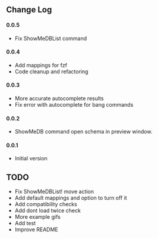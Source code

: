 ## Change Log

#### 0.0.5
- Fix ShowMeDBList command

#### 0.0.4
- Add mappings for fzf
- Code cleanup and refactoring

#### 0.0.3
- More accurate autocomplete results
- Fix error with autocomplete for bang commands

#### 0.0.2
- ShowMeDB command open schema in preview window.

#### 0.0.1
- Initial version

## TODO
- Fix ShowMeDBList! move action
- Add default mappings and option to turn off it
- Add compatibility checks
- Add dont load twice check
- More example gifs
- Add test
- Improve README
